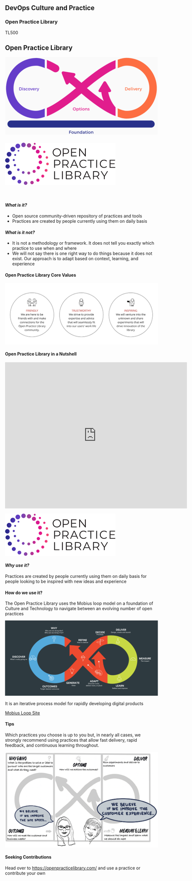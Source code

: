 <!-- .slide: data-background-image="images/RH_NewBrand_Background.png" -->
## DevOps Culture and Practice <!-- {.element: class="course-title"} -->
### Open Practice Library <!-- {.element: class="title-color"} -->
TL500 <!-- {.element: class="title-color"} -->



<!-- .slide: data-background-image="images/RH_NewBrand_Background.png" -->
<!-- .slide: data-background-size="stretch" data-background-image="images/opl-logo.png", class="white-style" -->
<div class="r-stack">
<div >
  <h2>Open Practice Library</h2>
  <img src="images/opl-complete.png">
</div>
</div>



<!-- .slide: data-background-size="contain" data-background-image="images/opl/homepage.png" -->



### ![Open Practice Library](images/opl/open-practice-library-logo.png) <!-- {.element: class="image-no-shadow" style="max-height: 90px"} -->
</br>

<div class="container">
<div class="col" data-markdown>

#### _What is it?_
* Open source community-driven repository of practices and tools
* Practices are created by people currently using them on daily basis

</div>
<div class="col" data-markdown>

#### _What is it not?_
* It is not a methodology or framework. It does not tell you exactly which practice to use when and where
* We will not say there is one right way to do things because it does not exist. Our approach is to adapt based on context, learning, and experience

</div>
</div>



#### Open Practice Library Core Values
![opl-core-values](./images/opl/core-values.png)<!-- {.element: class="image-no-shadow image-full-width" } -->



#### Open Practice Library in a Nutshell
<iframe width="600" height="480" src="https://www.youtube.com/embed/N4mBIZg8MnQ" frameborder="0" allow="accelerometer; autoplay; encrypted-media; gyroscope; picture-in-picture" allowfullscreen></iframe>



![Open Practice Library](images/opl/open-practice-library-logo.png) <!-- {.element: class="inline-image"} -->
#### _Why use it?_
Practices are created by people currently using them on daily basis for people looking to be inspired with new ideas and experience



#### How do we use it?
The Open Practice Library uses the Mobius loop model on a foundation of Culture and Technology to navigate between an evolving number of open practices<!--{.element: style="font-size: smaller; font-weight: 100;"} -->

![Open Practice Library](images/opl/mobius-loop-dark.png)

It is an iterative process model for rapidly developing digital products<!--{.element: style="font-size: smaller; font-weight: 100;"} -->

[Mobius Loop Site](https://www.mobiusloop.com/)<!--{.element: style="font-size: smaller; font-weight: 100;"} -->



<!-- .slide: data-background-size="contain" data-background-image="images/opl/mobius-canvas.png" -->



#### Tips

Which practices you choose is up to you but, in nearly all cases, we strongly recommend using practices that allow fast delivery, rapid feedback, and continuous learning throughout.<!--{.element: style="font-size: smaller; font-weight: 100;"} -->

![Open Practice Library](images/opl/canvas-tips.png)<!-- {.element: class="image-no-shadow" } -->



#### Seeking Contributions
Head over to https://openpracticelibrary.com/ and use a practice or contribute your own
